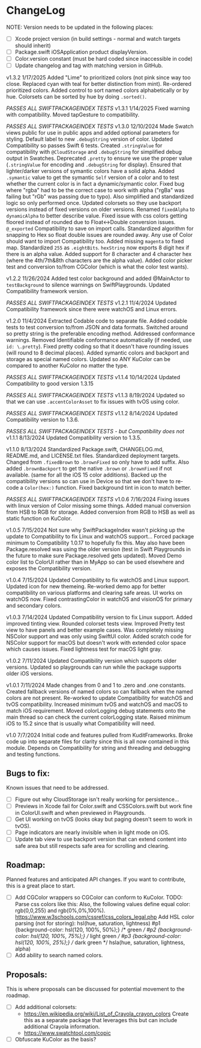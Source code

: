 # ChangeLog

NOTE: Version needs to be updated in the following places:
- [ ] Xcode project version (in build settings - normal and watch targets should inherit)
- [ ] Package.swift iOSApplication product displayVersion.
- [ ] Color.version constant (must be hard coded since inaccessible in code)
- [ ] Update changelog and tag with matching version in GitHub.

v1.3.2 1/17/2025 Added "Lime" to prioritized colors (not pink since way too close.  Replaced cyan with teal for better distinction from mint).  Re-ordered prioritized colors.  Added control to sort named colors alphabetically or by hue.  Colorsets can be sorted by hue by doing `.sorted()`.

*PASSES ALL SWIFTPACKAGEINDEX TESTS*
v1.3.1 1/14/2025 Fixed warning with compatibility.  Moved tapGesture to compatibility.

*PASSES ALL SWIFTPACKAGEINDEX TESTS*
v1.3.0 12/10/2024 Made Swatch views public for use in public apps and added optional parameters for styling.  Default label to new `.debugString` version of color.  Updated Compatibility so passes Swift 6 tests.  Created `.stringValue` for compatibility with `@CloudStorage` and `.debugString` for simplified debug output in Swatches.  Deprecated `.pretty` to ensure we use the proper value (`.stringValue` for encoding and `.debugString` for display).  Ensured that lighter/darker versions of symantic colors have a solid alpha.  Added `.symantic` value to get the symantic `Self` version of a color and to test whether the current color is in fact a dynamic/symantic color.  Fixed bug where "rgba" had to be the correct case to work with alpha ("rgBa" was failing but "rGb" was passing due to typo).  Also simplified and standardized logic so only performed once.  Updated colorsets so they use backport versions instead of fixed versions on older versions.  Renamed `fixedAlpha` to `dynamicAlpha` to better describe value.  Fixed issue with css colors getting floored instead of rounded due to Float<->Double conversion issues.  `@_exported` Compatibility to save on import calls.  Standardized algorithm for snapping to Hex so float double issues are rounded away.  Any use of Color should want to import Compatibility too.  Added missing `magenta` to fixed map.  Standardized `255` as `.eightBits`.  `hexString` now exports 8 digit hex if there is an alpha value.  Added support for 8 character and 4 character hex (where the 4th/7th&8th characters are the alpha value).  Added color picker test and conversion to/from CGColor (which is what the color test wants).

v1.2.2 11/26/2024 Added test color background and added @MainActor to `testBackground` to silence warnings on SwiftPlaygrounds.  Updated Compatibility framework version.

*PASSES ALL SWIFTPACKAGEINDEX TESTS*
v1.2.1 11/4/2024 Updated Compatibility framework since there were watchOS and Linux errors.

v1.2.0 11/4/2024 Extracted Codable code to separate file.  Added codable tests to test conversion to/from JSON and data formats.  Switched around so pretty string is the preferable encoding method.  Addressed conformance warnings.  Removed Identifiable conformance automatically (if needed, use `id: \.pretty`).  Fixed pretty coding so that it doesn't have rounding issues (will round to 8 decimal places).  Added symantic colors and backport and storage as special named colors.  Updated so ANY KuColor can be compared to another KuColor no matter the type.

*PASSES ALL SWIFTPACKAGEINDEX TESTS*
v1.1.4 10/14/2024 Updated Compatibility to good version 1.3.15

*PASSES ALL SWIFTPACKAGEINDEX TESTS*
v1.1.3 8/19/2024 Updated so that we can use `.accentColorAsset` to fix issues with tvOS using color.

*PASSES ALL SWIFTPACKAGEINDEX TESTS*
v1.1.2 8/14/2024 Updated Compatibility version to 1.3.6.

*PASSES ALL SWIFTPACKAGEINDEX TESTS - but Compatibility does not*
v1.1.1 8/13/2024 Updated Compatibility version to 1.3.5.

v1.1.0 8/13/2024 Standardized Package.swift, CHANGELOG.md, README.md, and LICENSE.txt files.  Standardized deployment targets.  Changed from `.fixedBrown` to `.brownFixed` so only have to add suffix.  Also added `.brownBackport` to get the native `.brown` or `.brownFixed` if not available. (same for all the iOS 15 color additions).  Backed up the compatibility versions so can use in Device so that we don't have to re-code a `Color(hex:)` function.  Fixed background tint in icon to match better.

*PASSES ALL SWIFTPACKAGEINDEX TESTS*
v1.0.6 7/16/2024 Fixing issues with linux version of Color missing some things.  Added manual conversion from HSB to RGB for storage.  Added conversion  from RGB to HSB as well as static function on KuColor.

v1.0.5 7/15/2024 Not sure why SwiftPackageIndex wasn't picking up the update to Compatibility to fix Linux and watchOS support... Forced package minimum to Compatibility 1.0.17 to hopefully fix this.  May also have been Package.resolved was using the older version (test in Swift Playgrounds in the future to make sure Package.resolved gets updated).  Moved Demo color list to ColorUI rather than in MyApp so can be used elsewhere and exposes the Compatibility version.

v1.0.4 7/15/2024 Updated Compatibility to fix watchOS and Linux support.  Updated icon for new themeing.  Re-worked demo app for better compatibility on various platforms and clearing safe areas.  UI works on watchOS now.  Fixed contrastingColor in watchOS and visionOS for primary and secondary colors.

v1.0.3 7/14/2024 Updated Compatibility version to fix Linux support.  Added improved tinting view.  Rounded colorset tests view.  Improved Pretty test view to have panels and better example cases.  Was completely missing NSColor support and was only using SwiftUI color.  Added scratch code for NSColor support for macOS but doesn't work with extended color space which causes issues.  Fixed lightness test for macOS light gray.

v1.0.2 7/11/2024 Updated Compatibility version which supports older versions.  Updated so playgrounds can run while the package supports older iOS versions.

v1.0.1 7/11/2024 Made changes from 0 and 1 to .zero and .one constants.  Created fallback versions of named colors so can fallback when the named colors are not present.  Re-worked to update Compatibility for watchOS and tvOS compatibility.  Increased minimum tvOS and watchOS and macOS to match iOS requirement.  Moved colorLogging debug statements onto the main thread so can check the current colorLogging state.  Raised minimum iOS to 15.2 since that is usually what Compatibility will need.

v1.0 7/7/2024 Initial code and features pulled from KuditFrameworks.  Broke code up into separate files for clarity since this is all now contained in this module.  Depends on Compatibility for string and threading and debugging and testing functions.


## Bugs to fix:
Known issues that need to be addressed.
- [ ] Figure out why CloudStorage isn't really working for persistence...
- [ ] Previews in Xcode fail for Color.swift and CSSColors.swift but work fine in ColorUI.swift and when previewed in Playgrounds.
- [ ] Get UI working on tvOS (looks okay but paging doesn't seem to work in tvOS).
- [ ] Page indicators are nearly invisible when in light mode on iOS.
- [ ] Update tab view to use backport version that can extend content into safe area but still respects safe area for scrolling and clearing.

## Roadmap:
Planned features and anticipated API changes.  If you want to contribute, this is a great place to start.
- [ ] Add CGColor wrappers so CGColor can conform to KuColor.
    TODO: Parse css colors like this: Also, the following values define equal color: rgb(0,0,255) and rgb(0%,0%,100%).
    https://www.w3schools.com/cssref/css_colors_legal.php
    Add HSL color parsing (not for storing): hsl(hue, saturation, lightness)
    #p1 {background-color: hsl(120, 100%, 50%);}   /* green */
    #p2 {background-color: hsl(120, 100%, 75%);}   /* light green */
    #p3 {background-color: hsl(120, 100%, 25%);}   /* dark green */
    hsla(hue, saturation, lightness, alpha)
- [ ] Add ability to search named colors.

## Proposals:
This is where proposals can be discussed for potential movement to the roadmap.
- [ ] Add additional colorsets:
    - https://en.wikipedia.org/wiki/List_of_Crayola_crayon_colors
        Create this as a separate package that leverages this but can include additional Crayola information.
    - https://www.swatchtool.com/copic
- [ ] Obfuscate KuColor as the basis?
